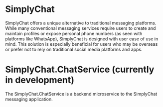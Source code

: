 # SimplyChat
SimplyChat offers a unique alternative to traditional messaging platforms. While many conventional messaging services require users to create and maintain profiles or expose personal phone numbers (as seen with platforms like WhatsApp), SimplyChat is designed with user ease of use in mind. This solution is especially beneficial for users who may be overseas or prefer not to rely on traditional social media platforms and apps.

# SimplyChat.ChatService (currently in development)

The SimplyChat.ChatService is a backend microservice to the SimplyChat messaging application.